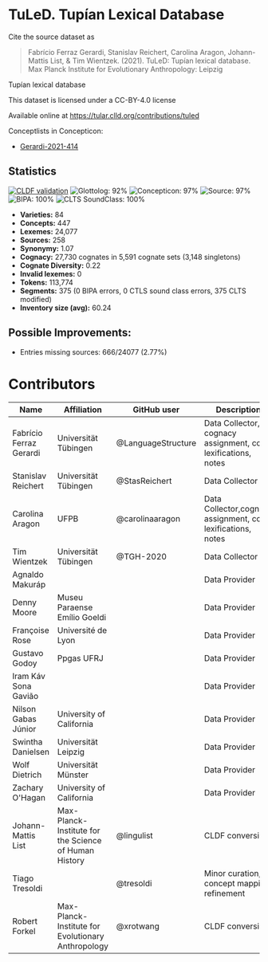 # TuLeD. Tupían Lexical Database

Cite the source dataset as

> Fabrício Ferraz Gerardi, Stanislav Reichert, Carolina Aragon, Johann-Mattis List, & Tim Wientzek. (2021). TuLeD: Tupían lexical database. Max Planck Institute for Evolutionary Anthropology: Leipzig


Tupían lexical database

This dataset is licensed under a CC-BY-4.0 license

Available online at https://tular.clld.org/contributions/tuled


Conceptlists in Concepticon:
- [Gerardi-2021-414](https://concepticon.clld.org/contributions/Gerardi-2021-414)
## Statistics


[![CLDF validation](https://github.com/tupian-language-resources/tuled/workflows/CLDF-validation/badge.svg)](https://github.com/tupian-language-resources/tuled/actions?query=workflow%3ACLDF-validation)
![Glottolog: 92%](https://img.shields.io/badge/Glottolog-92%25-green.svg "Glottolog: 92%")
![Concepticon: 97%](https://img.shields.io/badge/Concepticon-97%25-green.svg "Concepticon: 97%")
![Source: 97%](https://img.shields.io/badge/Source-97%25-green.svg "Source: 97%")
![BIPA: 100%](https://img.shields.io/badge/BIPA-100%25-brightgreen.svg "BIPA: 100%")
![CLTS SoundClass: 100%](https://img.shields.io/badge/CLTS%20SoundClass-100%25-brightgreen.svg "CLTS SoundClass: 100%")

- **Varieties:** 84
- **Concepts:** 447
- **Lexemes:** 24,077
- **Sources:** 258
- **Synonymy:** 1.07
- **Cognacy:** 27,730 cognates in 5,591 cognate sets (3,148 singletons)
- **Cognate Diversity:** 0.22
- **Invalid lexemes:** 0
- **Tokens:** 113,774
- **Segments:** 375 (0 BIPA errors, 0 CTLS sound class errors, 375 CLTS modified)
- **Inventory size (avg):** 60.24

## Possible Improvements:



- Entries missing sources: 666/24077 (2.77%)

# Contributors

Name | Affiliation | GitHub user | Description | Role
--- | --- | --- | --- | ---
Fabrício Ferraz Gerardi | Universität Tübingen | @LanguageStructure | Data Collector, cognacy assignment, co-lexifications, notes | Author
Stanislav Reichert | Universität Tübingen |@StasReichert | Data Collector | Author
Carolina Aragon | UFPB | @carolinaaragon | Data Collector,cognacy assignment, co-lexifications, notes | Author
Tim Wientzek | Universität Tübingen | @TGH-2020 | Data Collector | Author
Agnaldo Makuráp | | | Data Provider | DataCollector 
Denny Moore | Museu Paraense Emílio Goeldi | | Data Provider | DataCollector
Françoise Rose | Université de Lyon | | Data Provider | DataCollector
Gustavo Godoy | Ppgas UFRJ | | Data Provider | DataCollector
Iram Káv Sona Gavião | | | Data Provider | DataCollector
Nilson Gabas Júnior | University of California | | Data Provider | DataCollector
Swintha Danielsen | Universität Leipzig | | Data Provider | DataCollector
Wolf Dietrich | Universität Münster | | Data Provider | DataCollector
Zachary O'Hagan | University of California | | Data Provider | DataCollector
Johann-Mattis List | Max-Planck-Institute for the Science of Human History | @lingulist | CLDF conversion | Author
Tiago Tresoldi | | @tresoldi | Minor curation, concept mapping refinement | Other
Robert Forkel | Max-Planck-Institute for Evolutionary Anthropology| @xrotwang | CLDF conversion | Author



